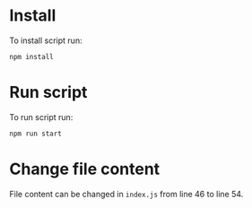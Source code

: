 # Install
To install script run:
```
npm install
```

# Run script
To run script run:
```
npm run start
```

# Change file content
File content can be changed in `index.js` from line 46 to line 54.